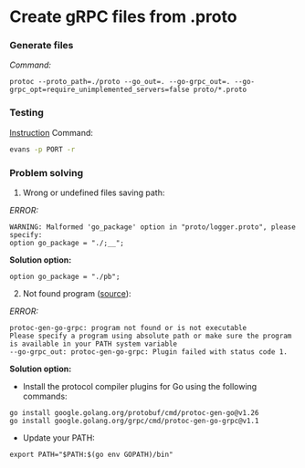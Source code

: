 # Create gRPC files from .proto 

### Generate files
*Command:*  
```
protoc --proto_path=./proto --go_out=. --go-grpc_out=. --go-grpc_opt=require_unimplemented_servers=false proto/*.proto
```

### Testing
[Instruction](https://gist.github.com/p12s/2298bb21e1a53d9a1cbbf0cd54b90404)
Command:  
```sh
evans -p PORT -r
```

### Problem solving
1. Wrong or undefined files saving path:  
  
*ERROR:*  
```
WARNING: Malformed 'go_package' option in "proto/logger.proto", please specify:
option go_package = "./;__";
```
  
**Solution option:**  
```
option go_package = "./pb";
```

2. Not found program ([source](https://grpc.io/docs/languages/go/quickstart/)):   
  
*ERROR:*  
```
protoc-gen-go-grpc: program not found or is not executable
Please specify a program using absolute path or make sure the program is available in your PATH system variable
--go-grpc_out: protoc-gen-go-grpc: Plugin failed with status code 1.
```
  
**Solution option:**  
- Install the protocol compiler plugins for Go using the following commands:  
```
go install google.golang.org/protobuf/cmd/protoc-gen-go@v1.26
go install google.golang.org/grpc/cmd/protoc-gen-go-grpc@v1.1
```
- Update your PATH:  
```
export PATH="$PATH:$(go env GOPATH)/bin"
```
